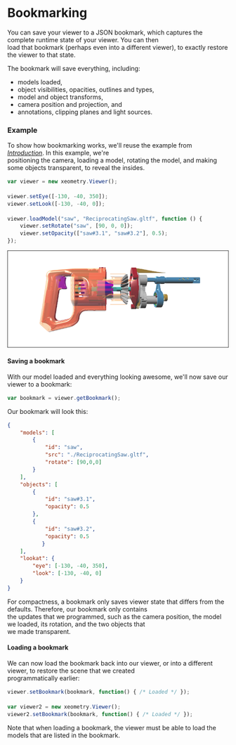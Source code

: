 # Bookmarking

You can save your viewer to a JSON bookmark, which captures the complete runtime state of your viewer. You can then  
load that bookmark \(perhaps even into a different viewer\), to exactly restore the viewer to that state.

The bookmark will save everything, including:

* models loaded,
* object visibilities, opacities, outlines and types,
* model and object transforms,
* camera position and projection, and
* annotations, clipping planes and light sources.

### Example

To show how bookmarking works, we'll reuse the example from [_Introduction_](README.md). In this example, we're  
positioning the camera, loading a model, rotating the model, and making some objects transparent, to reveal the insides.

```javascript
var viewer = new xeometry.Viewer();

viewer.setEye([-130, -40, 350]);
viewer.setLook([-130, -40, 0]);

viewer.loadModel("saw", "ReciprocatingSaw.gltf", function () {
    viewer.setRotate("saw", [90, 0, 0]);
    viewer.setOpacity(["saw#3.1", "saw#3.2"], 0.5);
});
```

[![](assets/transparency.png)](http://xeolabs.com/xeometry/examples/#guidebook_transparency)

#### Saving a bookmark

With our model loaded and everything looking awesome, we'll now save our viewer to a bookmark:

```javascript
var bookmark = viewer.getBookmark();
```

Our bookmark will look this:

```JSON
{
    "models": [
        {
            "id": "saw",
            "src": "./ReciprocatingSaw.gltf",
            "rotate": [90,0,0]
        }
    ],
    "objects": [
        {
            "id": "saw#3.1",
            "opacity": 0.5
        },
        {
            "id": "saw#3.2",
            "opacity": 0.5
           }
    ],
    "lookat": {
        "eye": [-130, -40, 350],
        "look": [-130, -40, 0]
    }
}
```

For compactness, a bookmark only saves viewer state that differs from the defaults. Therefore, our bookmark only contains  
the updates that we programmed, such as the camera position, the model we loaded, its rotation, and the two objects that  
we made transparent.

#### Loading a bookmark

We can now load the bookmark back into our viewer, or into a different viewer, to restore the scene that we created  
programmatically earlier:

```javascript
viewer.setBookmark(bookmark, function() { /* Loaded */ });

var viewer2 = new xeometry.Viewer();
viewer2.setBookmark(bookmark, function() { /* Loaded */ });
```

Note that when loading a bookmark, the viewer must be able to load the models that are listed in the bookmark.

